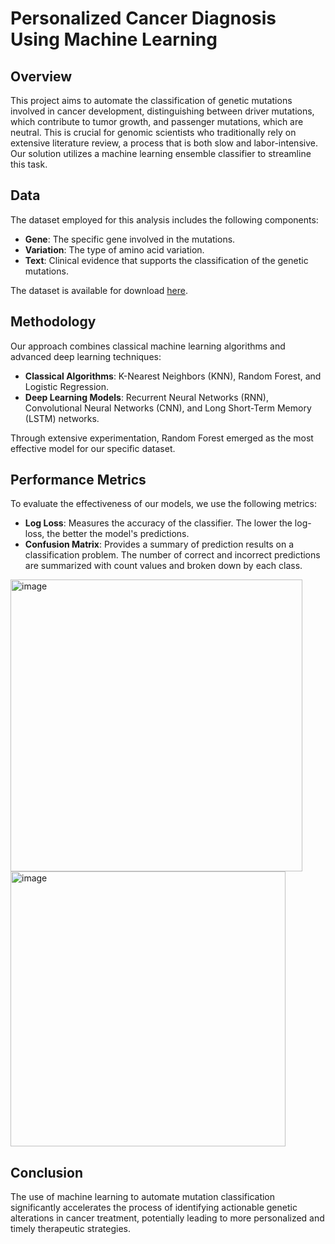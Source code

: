 # Personalized Cancer Diagnosis Using Machine Learning

## Overview
This project aims to automate the classification of genetic mutations involved in cancer development, distinguishing between driver mutations, which contribute to tumor growth, and passenger mutations, which are neutral. This is crucial for genomic scientists who traditionally rely on extensive literature review, a process that is both slow and labor-intensive. Our solution utilizes a machine learning ensemble classifier to streamline this task.

## Data
The dataset employed for this analysis includes the following components:
- **Gene**: The specific gene involved in the mutations.
- **Variation**: The type of amino acid variation.
- **Text**: Clinical evidence that supports the classification of the genetic mutations.

The dataset is available for download [here](https://www.kaggle.com/c/msk-redefining-cancer-treatment/data).

## Methodology
Our approach combines classical machine learning algorithms and advanced deep learning techniques:
- **Classical Algorithms**: K-Nearest Neighbors (KNN), Random Forest, and Logistic Regression.
- **Deep Learning Models**: Recurrent Neural Networks (RNN), Convolutional Neural Networks (CNN), and Long Short-Term Memory (LSTM) networks.

Through extensive experimentation, Random Forest emerged as the most effective model for our specific dataset.

## Performance Metrics
To evaluate the effectiveness of our models, we use the following metrics:
- **Log Loss**: Measures the accuracy of the classifier. The lower the log-loss, the better the model's predictions.
- **Confusion Matrix**: Provides a summary of prediction results on a classification problem. The number of correct and incorrect predictions are summarized with count values and broken down by each class.


<img width="467" alt="image" src="https://github.com/chiranjeevH/Cancer-Diagnosis-Using-ML/assets/65659686/11ccd3ba-2f7e-4377-aa58-a7e59daab51b">

<img width="440" alt="image" src="https://github.com/chiranjeevH/Cancer-Diagnosis-Using-ML/assets/65659686/11a108af-5260-4a52-a3ce-0e49b9d2f377">


## Conclusion
The use of machine learning to automate mutation classification significantly accelerates the process of identifying actionable genetic alterations in cancer treatment, potentially leading to more personalized and timely therapeutic strategies.

